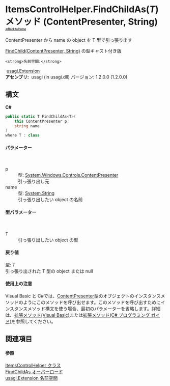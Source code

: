 # ItemsControlHelper.FindChildAs(*T*) メソッド (ContentPresenter, String)<div style="font-size:30%"><a href="https://github.com/usagi/usagi.cs/blob/master/docs/Home.md">≪Back to Home</a></div> 

ContentPresenter から name の object を T 型で引っ張り出す 

<a href="M_usagi_Extension_ItemsControlHelper_FindChild.md">FindChild(ContentPresenter, String)</a> の型キャスト付き版


    <strong>名前空間:</strong>
&nbsp;<a href="N_usagi_Extension.md">usagi.Extension</a><br /><strong>アセンブリ:</strong>
&nbsp;usagi (in usagi.dll) バージョン: 1.2.0.0 (1.2.0.0)

## 構文

**C#**<br />
``` C#
public static T FindChildAs<T>(
	this ContentPresenter p,
	string name
)
where T : class

```


#### パラメーター
&nbsp;<dl><dt>p</dt><dd>型: <a href="http://msdn2.microsoft.com/ja-jp/library/ms609804" target="_blank">System.Windows.Controls.ContentPresenter</a><br />引っ張り出し元</dd><dt>name</dt><dd>型: <a href="http://msdn2.microsoft.com/ja-jp/library/s1wwdcbf" target="_blank">System.String</a><br />引っ張り出したい object の名前</dd></dl>

#### 型パラメーター
&nbsp;<dl><dt>T</dt><dd>引っ張り出したい object の型</dd></dl>

#### 戻り値
型: *T*<br />引っ張り出された T 型の object または null

#### 使用上の注意
Visual Basic と C#では、<a href="http://msdn2.microsoft.com/ja-jp/library/ms609804" target="_blank">ContentPresenter</a>型のオブジェクトのインスタンスメソッドのようにこのメソッドを呼び出せます。このメソッドを呼び出すためにインスタンスメソッド構文を使う場合、最初のパラメーターを省略します。詳細は、<a href="http://msdn.microsoft.com/ja-jp/library/bb384936.aspx" target="_blank">拡張メソッド(Visual Basic)</a>または<a href="http://msdn.microsoft.com/ja-jp/library/bb383977.aspx" target="_blank">拡張メソッド(C# プログラミング ガイド)</a>を参照してください。

## 関連項目


#### 参照
<a href="T_usagi_Extension_ItemsControlHelper.md">ItemsControlHelper クラス</a><br /><a href="Overload_usagi_Extension_ItemsControlHelper_FindChildAs.md">FindChildAs オーバーロード</a><br /><a href="N_usagi_Extension.md">usagi.Extension 名前空間</a><br />